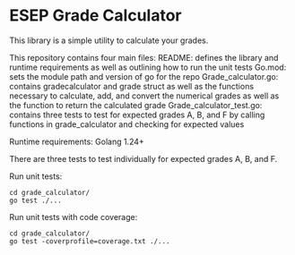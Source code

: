 # ESEP Grade Calculator

This library is a simple utility to calculate your grades.

This repository contains four main files:
README: defines the library and runtime requirements as well as outlining how to run the unit tests
Go.mod: sets the module path and version of go for the repo
Grade_calculator.go: contains gradecalculator and grade struct as well as the functions necessary to calculate, add, and convert the numerical grades as well as the function to return the calculated grade 
Grade_calculator_test.go: contains three tests to test for expected grades A, B, and F by calling functions in grade_calculator and checking for expected values

Runtime requirements:
Golang 1.24+

There are three tests to test individually for expected grades A, B, and F.

Run unit tests:
```
cd grade_calculator/
go test ./...
```

Run unit tests with code coverage:
```
cd grade_calculator/
go test -coverprofile=coverage.txt ./...
```